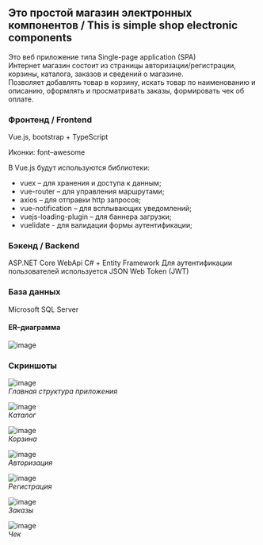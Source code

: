 ## Это простой магазин электронных компонентов / This is simple shop electronic components
Это веб приложение типа Single-page application (SPA) \
Интернет магазин состоит из страницы авторизации/регистрации, корзины, каталога, заказов и сведений о магазине. \
Позволяет добавлять товар в корзину, искать товар по наименованию и описанию, оформлять и просматривать заказы, формировать чек об оплате. 

### Фронтенд / Frontend
Vue.js, bootstrap + TypeScript

Иконки: font–awesome

В Vue.js будут используются библиотеки:
- vuex – для хранения и доступа к данным;
- vue-router – для управления маршрутами;
- axios – для отправки http запросов;
- vue-notification – для всплывающих уведомлений;
- vuejs-loading-plugin – для баннера загрузки;
- vuelidate  - для валидации формы аутентификации;

### Бэкенд / Backend
ASP.NET Core WebApi C# + Entity Framework
Для аутентификации пользователей используется JSON Web Token (JWT)

### База данных
Microsoft SQL Server
#### ER–диаграмма
![image](https://github.com/user-attachments/assets/08aa5ad3-0feb-4327-823f-ca3eef0219d0)

### Скриншоты
![image](https://github.com/user-attachments/assets/4bb3a34b-4187-4d05-a913-233ab09fb59f) \
*Главная структура приложения*

![image](https://github.com/user-attachments/assets/69acb56a-90e5-46b5-8d28-af822e94569e) \
*Каталог*

![image](https://github.com/user-attachments/assets/e40ba676-1462-49af-8719-b0ddb35ce9aa) \
*Корзина*

![image](https://github.com/user-attachments/assets/879086d8-e329-44f6-b398-88b98419daeb) \
*Авторизация*

![image](https://github.com/user-attachments/assets/3903110e-4c27-443e-b98e-e3e5f8f2d11c) \
*Регистрация*

![image](https://github.com/user-attachments/assets/96e88695-0ec7-49e2-8913-52755f50be93) \
*Заказы*

![image](https://github.com/user-attachments/assets/72e96520-adc7-42fc-9ccc-48f359f5414f) \
*Чек*




